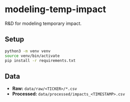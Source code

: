# modeling-temp-impact
R&amp;D for modeling temporary impact. 



## Setup

```bash
python3 -m venv venv
source venv/bin/activate
pip install -r requirements.txt
```


## Data

- **Raw:** `data/raw/<TICKER>/*.csv`
- **Processed:** `data/processed/impacts_<TIMESTAMP>.csv`